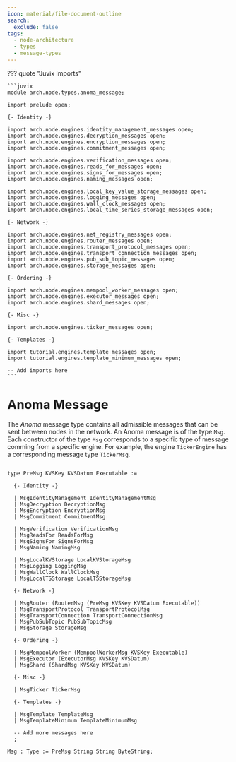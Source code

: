 ```yaml
---
icon: material/file-document-outline
search:
  exclude: false
tags:
  - node-architecture
  - types
  - message-types
---
```


??? quote "Juvix imports"

    ```juvix
    module arch.node.types.anoma_message;

    import prelude open;

    {- Identity -}

    import arch.node.engines.identity_management_messages open;
    import arch.node.engines.decryption_messages open;
    import arch.node.engines.encryption_messages open;
    import arch.node.engines.commitment_messages open;

    import arch.node.engines.verification_messages open;
    import arch.node.engines.reads_for_messages open;
    import arch.node.engines.signs_for_messages open;
    import arch.node.engines.naming_messages open;

    import arch.node.engines.local_key_value_storage_messages open;
    import arch.node.engines.logging_messages open;
    import arch.node.engines.wall_clock_messages open;
    import arch.node.engines.local_time_series_storage_messages open;

    {- Network -}

    import arch.node.engines.net_registry_messages open;
    import arch.node.engines.router_messages open;
    import arch.node.engines.transport_protocol_messages open;
    import arch.node.engines.transport_connection_messages open;
    import arch.node.engines.pub_sub_topic_messages open;
    import arch.node.engines.storage_messages open;

    {- Ordering -}

    import arch.node.engines.mempool_worker_messages open;
    import arch.node.engines.executor_messages open;
    import arch.node.engines.shard_messages open;

    {- Misc -}

    import arch.node.engines.ticker_messages open;

    {- Templates -}

    import tutorial.engines.template_messages open;
    import tutorial.engines.template_minimum_messages open;

    -- Add imports here
    ```

# Anoma Message

The _Anoma_ message type contains all admissible messages that can be sent
between nodes in the network. An Anoma message is of the type `Msg`. Each
constructor of the type `Msg` corresponds to a specific type of message comming
from a specific engine. For example, the engine `TickerEngine` has a
corresponding message type `TickerMsg`.

<!-- --8<-- [start:Msg] -->
```juvix

type PreMsg KVSKey KVSDatum Executable :=

  {- Identity -}

  | MsgIdentityManagement IdentityManagementMsg
  | MsgDecryption DecryptionMsg
  | MsgEncryption EncryptionMsg
  | MsgCommitment CommitmentMsg

  | MsgVerification VerificationMsg
  | MsgReadsFor ReadsForMsg
  | MsgSignsFor SignsForMsg
  | MsgNaming NamingMsg

  | MsgLocalKVStorage LocalKVStorageMsg
  | MsgLogging LoggingMsg
  | MsgWallClock WallClockMsg
  | MsgLocalTSStorage LocalTSStorageMsg

  {- Network -}

  | MsgRouter (RouterMsg (PreMsg KVSKey KVSDatum Executable))
  | MsgTransportProtocol TransportProtocolMsg
  | MsgTransportConnection TransportConnectionMsg
  | MsgPubSubTopic PubSubTopicMsg
  | MsgStorage StorageMsg

  {- Ordering -}

  | MsgMempoolWorker (MempoolWorkerMsg KVSKey Executable)
  | MsgExecutor (ExecutorMsg KVSKey KVSDatum)
  | MsgShard (ShardMsg KVSKey KVSDatum)

  {- Misc -}

  | MsgTicker TickerMsg

  {- Templates -}

  | MsgTemplate TemplateMsg
  | MsgTemplateMinimum TemplateMinimumMsg

  -- Add more messages here
  ;

Msg : Type := PreMsg String String ByteString;
```
<!-- --8<-- [end:Msg] -->
